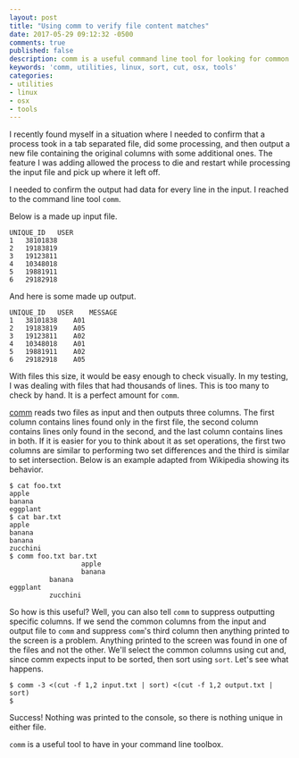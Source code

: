 ```yaml
---
layout: post
title: "Using comm to verify file content matches"
date: 2017-05-29 09:12:32 -0500
comments: true
published: false
description: comm is a useful command line tool for looking for common and unique lines in files.
keywords: 'comm, utilities, linux, sort, cut, osx, tools'
categories: 
- utilities
- linux
- osx
- tools
---
```


I recently found myself in a situation where I needed to confirm that a process took in a tab separated file, did some processing, and then output a new file containing the original columns with some additional ones. The feature I was adding allowed the process to die and restart while processing the input file and pick up where it left off.

I needed to confirm the output had data for every line in the input. I reached to the command line tool `comm`.

Below is a made up input file.

```
UNIQUE_ID	USER
1	38101838
2	19183819
3	19123811
4	10348018
5	19881911
6	29182918
```

And here is some made up output.

```
UNIQUE_ID	USER	MESSAGE
1	38101838	A01
2	19183819	A05
3	19123811	A02
4	10348018	A01
5	19881911	A02
6	29182918	A05
```

With files this size, it would be easy enough to check visually. In my testing, I was dealing with files that had thousands of lines. This is too many to check by hand. It is a perfect amount for `comm`.

[comm](https://en.wikipedia.org/wiki/Comm) reads two files as input and then outputs three columns. The first column contains lines found only in the first file, the second column contains lines only found in the second, and the last column contains lines in both. If it is easier for you to think about it as set operations, the first two columns are similar to performing two set differences and the third is similar to set intersection. Below is an example adapted from Wikipedia showing its behavior. 


```
$ cat foo.txt
apple
banana
eggplant
$ cat bar.txt
apple
banana
banana
zucchini
$ comm foo.txt bar.txt
                  apple
                  banana
          banana
eggplant
          zucchini
```

So how is this useful? Well, you can also tell `comm` to suppress outputting specific columns.  If we send the common columns from the input and output file to `comm` and suppress `comm`'s third column then anything printed to the screen is a problem. Anything printed to the screen was found in one of the files and not the other. We'll select the common columns using cut and, since comm expects input to be sorted, then sort using `sort`. Let's see what happens.

```
$ comm -3 <(cut -f 1,2 input.txt | sort) <(cut -f 1,2 output.txt | sort)
$
```

Success! Nothing was printed to the console, so there is nothing unique in either file.

`comm` is a useful tool to have in your command line toolbox.
